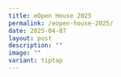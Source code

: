```yaml
---
title: eOpen House 2025
permalink: /eopen-house-2025/
date: 2025-04-07
layout: post
description: ""
image: ""
variant: tiptap
---
```

